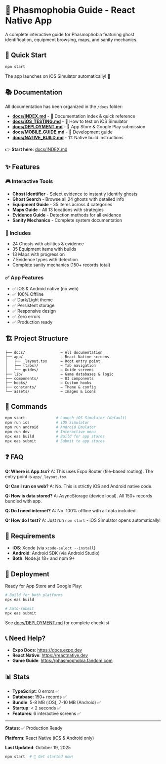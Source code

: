 # 📱 Phasmophobia Guide - React Native App

A complete interactive guide for Phasmophobia featuring ghost identification, equipment browsing, maps, and sanity mechanics.

## 🚀 Quick Start

```bash
npm start
```

The app launches on iOS Simulator automatically! 🍎

## 📚 Documentation

All documentation has been organized in the `/docs` folder:

- **[docs/INDEX.md](./docs/INDEX.md)** - 📖 Documentation index & quick reference
- **[docs/iOS_TESTING.md](./docs/iOS_TESTING.md)** - 🍎 How to test on iOS Simulator
- **[docs/DEPLOYMENT.md](./docs/DEPLOYMENT.md)** - 🚀 App Store & Google Play submission
- **[docs/MOBILE_GUIDE.md](./docs/MOBILE_GUIDE.md)** - 📱 Development guide
- **[docs/NATIVE_BUILD.md](./docs/NATIVE_BUILD.md)** - 🏗️ Native build instructions

👉 **Start here**: [docs/INDEX.md](./docs/INDEX.md)

## ✨ Features

### 🎮 Interactive Tools
- **Ghost Identifier** - Select evidence to instantly identify ghosts
- **Ghost Search** - Browse all 24 ghosts with detailed info
- **Equipment Guide** - 35 items across 4 categories
- **Maps Guide** - All 13 locations with strategies
- **Evidence Guide** - Detection methods for all evidence
- **Sanity Mechanics** - Complete system documentation

### 💾 Includes
- 24 Ghosts with abilities & evidence
- 35 Equipment items with builds
- 13 Maps with progression
- 7 Evidence types with detection
- Complete sanity mechanics (150+ records total)

### ✅ App Features
- ✅ iOS & Android native (no web)
- ✅ 100% Offline
- ✅ Dark/Light theme
- ✅ Persistent storage
- ✅ Responsive design
- ✅ Zero errors
- ✅ Production ready

## 🏗️ Project Structure

```
├── docs/                ← All documentation
├── app/                 ← React Native screens
│   ├── _layout.tsx      ← Root entry point
│   ├── (tabs)/          ← Tab navigation
│   └── guides/          ← Guide screens
├── lib/                 ← Game databases & logic
├── components/          ← UI components
├── hooks/               ← Custom hooks
├── constants/           ← Theme & config
└── assets/              ← Images & icons
```

## 🔧 Commands

```bash
npm start              # Launch iOS Simulator (default)
npm run ios            # iOS Simulator
npm run android        # Android Emulator
npm run dev            # Interactive menu
npx eas build          # Build for app stores
npx eas submit         # Submit to app stores
```

## ❓ FAQ

**Q: Where is App.tsx?**
A: This uses Expo Router (file-based routing). The entry point is `app/_layout.tsx`.

**Q: Can I run on web?**
A: No. This is strictly iOS and Android native code.

**Q: How is data stored?**
A: AsyncStorage (device local). All 150+ records bundled with app.

**Q: Do I need internet?**
A: No. 100% offline with all data included.

**Q: How do I test?**
A: Just run `npm start` - iOS Simulator opens automatically!

## 📱 Requirements

- **iOS**: Xcode (via `xcode-select --install`)
- **Android**: Android SDK (via Android Studio)
- **Both**: Node.js 18+ and npm 9+

## 🚀 Deployment

Ready for App Store and Google Play:

```bash
# Build for both platforms
npx eas build

# Auto-submit
npx eas submit
```

See [docs/DEPLOYMENT.md](./docs/DEPLOYMENT.md) for complete checklist.

## 📞 Need Help?

- **Expo Docs**: https://docs.expo.dev
- **React Native**: https://reactnative.dev
- **Game Guide**: https://phasmophobia.fandom.com

## 📊 Stats

- **TypeScript**: 0 errors ✅
- **Database**: 150+ records ✅
- **Bundle**: 5-8 MB (iOS), 7-10 MB (Android) ✅
- **Startup**: < 2 seconds ✅
- **Features**: 6 interactive screens ✅

---

**Status**: ✅ Production Ready

**Platform**: React Native (iOS & Android only)

**Last Updated**: October 19, 2025

```bash
npm start  # 🚀 Get started now!
```
